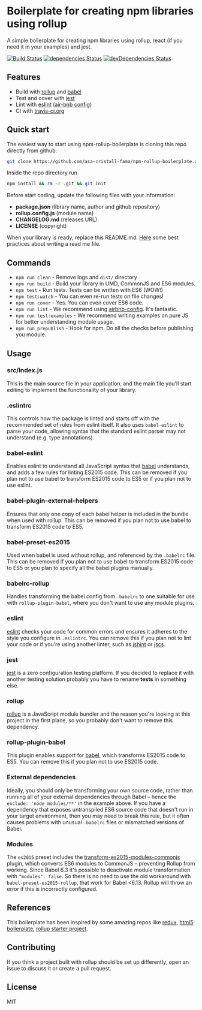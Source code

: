 # Boilerplate for creating npm libraries using rollup

A simple boilerplate for creating npm libraries using rollup, react (if you
need it in your examples) and jest.

[![Build Status](https://travis-ci.org/asa-cristall-fama/npm-rollup-boilerplate.svg?branch=master)](https://travis-ci.org/asa-cristall-fama/npm-rollup-boilerplate)
[![dependencies Status](https://david-dm.org/asa-cristall-fama/npm-rollup-boilerplate/status.svg)](https://david-dm.org/asa-cristall-fama/npm-rollup-boilerplate)
[![devDependencies Status](https://david-dm.org/asa-cristall-fama/npm-rollup-boilerplate/dev-status.svg)](https://david-dm.org/asa-cristall-fama/npm-rollup-boilerplate?type=dev)

## Features
* Build with [rollup](https://webpack.js.org/) and [babel](https://babeljs.io/)
* Test and cover with [jest](https://facebook.github.io/jest/)
* Lint with [eslint](http://eslint.org/) ([air-bnb config](https://github.com/airbnb/javascript))
* CI with [travis-ci.org](https://travis-ci.org/)

## Quick start

The easiest way to start using npm-rollup-boilerplate is cloning this repo directly
from github:

```bash
git clone https://github.com/asa-cristall-fama/npm-rollup-boilerplate.git
```

Inside the repo directory run
```bash
npm install && rm -r .git && git init
```

Before start coding, update the following files with your information:

* **package.json** (library name, author and github repository)
* **rollup.config.js** (module name)
* **CHANGELOG.md** (releases URL)
* **LICENSE** (copyright)

When your library is ready, replace this README.md.
[Here](https://github.com/jehna/readme-best-practices) some best practices about writing
a read me file.

## Commands

- `npm run clean` - Remove logs and `dist/` directory
- `npm run build` - Build your library in UMD, CommonJS and ES6 modules.
- `npm test` - Run tests. Tests can be written with ES6 (WOW!)
- `npm test:watch` - You can even re-run tests on file changes!
- `npm run cover` - Yes. You can even cover ES6 code.
- `npm run lint` - We recommend using [airbnb-config](https://github.com/airbnb/javascript/tree/master/packages/eslint-config-airbnb). It's fantastic.
- `npm run test:examples` - We recommend writing examples on pure JS for better understanding module usage.
- `npm run prepublish` - Hook for npm. Do all the checks before publishing you module.

## Usage

### src/index.js

This is the main source file in your application, and the main file you'll start
editing to implement the functionality of your library.

### .eslintrc

This controls how the package is linted and starts off with the recommended set
of rules from eslint itself. It also uses `babel-eslint` to parse your code,
allowing syntax that the standard eslint parser may not understand (e.g. type
annotations).

### babel-eslint

Enables eslint to understand all JavaScript syntax that
[babel](http://babeljs.io) understands, and adds a few rules for linting ES2015
code. This can be removed if you plan not to use babel to transform ES2015 code
to ES5 or if you plan not to use eslint.

### babel-plugin-external-helpers

Ensures that only one copy of each babel helper is included in the bundle when
used with rollup. This can be removed if you plan not to use babel to transform
ES2015 code to ES5.

### babel-preset-es2015

Used when babel is used without rollup, and referenced by the `.babelrc` file.
This can be removed if you plan not to use babel to transform ES2015 code to ES5
or you plan to specify all the babel plugins manually.

### babelrc-rollup

Handles transforming the babel config from `.babelrc` to one suitable for use
with `rollup-plugin-babel`, where you don't want to use any module plugins.

### eslint

[eslint](http://eslint.org) checks your code for common errors and ensures it
adheres to the style you configure in `.eslintrc`. You can remove this if you
plan not to lint your code or if you're using another linter, such as
[jshint](http://jshint.com) or [jscs](http://jscs.info).

### jest

[jest](https://facebook.github.io/jest/) is a zero configuration testing platform.
If you decided to replace it with another testing solution probably you have to
rename __tests__ in something else.

### rollup

[rollup](http://rollupjs.org) is a JavaScript module bundler and the reason
you're looking at this project in the first place, so you probably don't want
to remove this dependency.

### rollup-plugin-babel

This plugin enables support for [babel](http://babeljs.io), which transforms
ES2015 code to ES5. You can remove this if you plan not to use ES2015 code.

### External dependencies

Ideally, you should only be transforming your own source code, rather than running
all of your external dependencies through Babel – hence the `exclude: 'node_modules/**'`
in the example above. If you have a dependency that exposes untranspiled ES6 source
code that doesn't run in your target environment, then you may need to break this rule,
but it often causes problems with unusual `.babelrc` files or mismatched versions of Babel.

### Modules

The `es2015` preset includes the
[transform-es2015-modules-commonjs](http://babeljs.io/docs/plugins/transform-es2015-modules-commonjs/)
plugin, which converts ES6 modules to CommonJS – preventing Rollup from working.
Since Babel 6.3 it's possible to deactivate module transformation with `"modules": false`.
So there is no need to use the old workaround with `babel-preset-es2015-rollup`, that work
for Babel <6.13. Rollup will throw an error if this is incorrectly configured.

## References

This boilerplate has been inspired by some amazing repos like [redux](https://github.com/reactjs/redux),
[html5 boilerplate](https://github.com/h5bp/html5-boilerplate),
[rollup starter project](https://github.com/rollup/rollup-starter-project).

## Contributing

If you think a project built with rollup should be set up differently, open an
issue to discuss it or create a pull request.


## License

MIT
